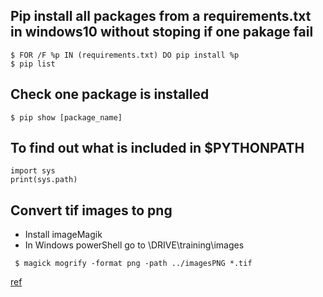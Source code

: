 ## Pip install all packages from a requirements.txt in windows10 without stoping if one pakage fail

```
$ FOR /F %p IN (requirements.txt) DO pip install %p
$ pip list
```

## Check one package is installed
```
$ pip show [package_name]
```

## To find out what is included in $PYTHONPATH

```
import sys
print(sys.path)
```





## Convert tif images to png

- Install imageMagik
- In Windows powerShell go to \DRIVE\training\images
```
 $ magick mogrify -format png -path ../imagesPNG *.tif
 ```

[ref](http://www.imagemagick.org/Usage/basics/#mogrify)